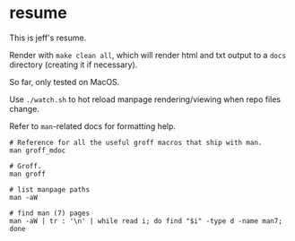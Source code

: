 resume
===

This is jeff's resume.

Render with `make clean all`, which will render html and txt output to a `docs` directory (creating it if necessary).

So far, only tested on MacOS.

Use `./watch.sh` to hot reload manpage rendering/viewing when repo files change.

Refer to `man`-related docs for formatting help.

```
# Reference for all the useful groff macros that ship with man.
man groff_mdoc

# Groff.
man groff

# list manpage paths
man -aW

# find man (7) pages
man -aW | tr : '\n' | while read i; do find "$i" -type d -name man7; done
```

